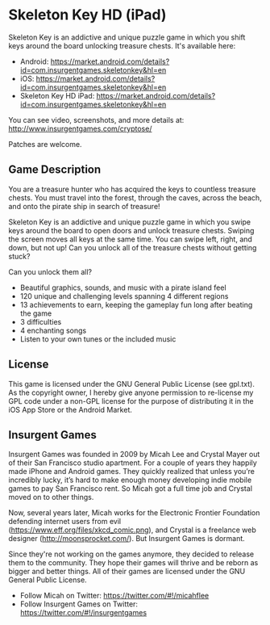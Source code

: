 Skeleton Key HD (iPad)
======================

Skeleton Key is an addictive and unique puzzle game in which you shift keys around the board unlocking treasure chests. It's available here:

* Android: https://market.android.com/details?id=com.insurgentgames.skeletonkey&hl=en
* iOS: https://market.android.com/details?id=com.insurgentgames.skeletonkey&hl=en
* Skeleton Key HD iPad: https://market.android.com/details?id=com.insurgentgames.skeletonkey&hl=en

You can see video, screenshots, and more details at: http://www.insurgentgames.com/cryptose/

Patches are welcome.

Game Description
----------------

You are a treasure hunter who has acquired the keys to countless treasure chests. You must travel into the forest, through the caves, across the beach, and onto the pirate ship in search of treasure!

Skeleton Key is an addictive and unique puzzle game in which you swipe keys around the board to open doors and unlock treasure chests. Swiping the screen moves all keys at the same time. You can swipe left, right, and down, but not up! Can you unlock all of the treasure chests without getting stuck?

Can you unlock them all?

* Beautiful graphics, sounds, and music with a pirate island feel
* 120 unique and challenging levels spanning 4 different regions
* 13 achievements to earn, keeping the gameplay fun long after beating the game
* 3 difficulties
* 4 enchanting songs
* Listen to your own tunes or the included music

License
-------

This game is licensed under the GNU General Public License (see gpl.txt). As the copyright owner, I hereby give anyone permission to re-license my GPL code under a non-GPL license for the purpose of distributing it in the iOS App Store or the Android Market.

Insurgent Games
---------------

Insurgent Games was founded in 2009 by Micah Lee and Crystal Mayer out of their San Francisco studio apartment. For a couple of years they happily made iPhone and Android games. They quickly realized that unless you’re incredibly lucky, it’s hard to make enough money developing indie mobile games to pay San Francisco rent. So Micah got a full time job and Crystal moved on to other things.

Now, several years later, Micah works for the Electronic Frontier Foundation defending internet users from evil (https://www.eff.org/files/xkcd_comic.png), and Crystal is a freelance web designer (http://moonsprocket.com/). But Insurgent Games is dormant.

Since they're not working on the games anymore, they decided to release them to the community. They hope their games will thrive and be reborn as bigger and better things. All of their games are licensed under the GNU General Public License.

* Follow Micah on Twitter: https://twitter.com/#!/micahflee
* Follow Insurgent Games on Twitter: https://twitter.com/#!/insurgentgames
